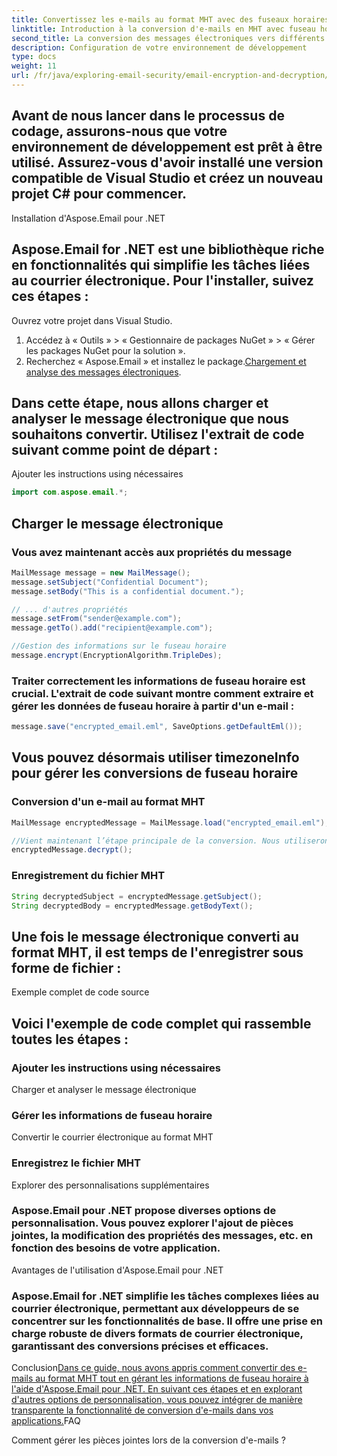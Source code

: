 ```yaml
---
title: Convertissez les e-mails au format MHT avec des fuseaux horaires précis à l'aide d'Aspose.Email pour .NET. Guide étape par étape et exemple de code fournis.
linktitle: Introduction à la conversion d'e-mails en MHT avec fuseau horaire
second_title: La conversion des messages électroniques vers différents formats est une exigence courante dans de nombreuses applications. Dans les scénarios où les informations d'heure et de fuseau horaire jouent un rôle crucial, il est important de garantir que ces informations sont conservées avec précision pendant le processus de conversion. Dans ce guide, nous nous concentrerons sur la conversion des e-mails au format MHT tout en gérant correctement les données de fuseau horaire.
description: Configuration de votre environnement de développement
type: docs
weight: 11
url: /fr/java/exploring-email-security/email-encryption-and-decryption/
---
```


## Avant de nous lancer dans le processus de codage, assurons-nous que votre environnement de développement est prêt à être utilisé. Assurez-vous d'avoir installé une version compatible de Visual Studio et créez un nouveau projet C# pour commencer.

Installation d'Aspose.Email pour .NET

## Aspose.Email for .NET est une bibliothèque riche en fonctionnalités qui simplifie les tâches liées au courrier électronique. Pour l'installer, suivez ces étapes :

Ouvrez votre projet dans Visual Studio.

1. Accédez à « Outils » > « Gestionnaire de packages NuGet » > « Gérer les packages NuGet pour la solution ».
2. Recherchez « Aspose.Email » et installez le package.[Chargement et analyse des messages électroniques](https://releases.aspose.com/email/java/).

## Dans cette étape, nous allons charger et analyser le message électronique que nous souhaitons convertir. Utilisez l'extrait de code suivant comme point de départ :

 Ajouter les instructions using nécessaires

```java
import com.aspose.email.*;
```

##  Charger le message électronique

###  Vous avez maintenant accès aux propriétés du message

```java
MailMessage message = new MailMessage();
message.setSubject("Confidential Document");
message.setBody("This is a confidential document.");

// ... d'autres propriétés
message.setFrom("sender@example.com");
message.getTo().add("recipient@example.com");

//Gestion des informations sur le fuseau horaire
message.encrypt(EncryptionAlgorithm.TripleDes);
```

### Traiter correctement les informations de fuseau horaire est crucial. L'extrait de code suivant montre comment extraire et gérer les données de fuseau horaire à partir d'un e-mail :

```java
message.save("encrypted_email.eml", SaveOptions.getDefaultEml());
```

##  Vous pouvez désormais utiliser timezoneInfo pour gérer les conversions de fuseau horaire

### Conversion d'un e-mail au format MHT

```java
MailMessage encryptedMessage = MailMessage.load("encrypted_email.eml");

//Vient maintenant l’étape principale de la conversion. Nous utiliserons Aspose.Email pour effectuer la conversion au format MHT :
encryptedMessage.decrypt();
```

### Enregistrement du fichier MHT

```java
String decryptedSubject = encryptedMessage.getSubject();
String decryptedBody = encryptedMessage.getBodyText();
```

## Une fois le message électronique converti au format MHT, il est temps de l'enregistrer sous forme de fichier :

Exemple complet de code source

## Voici l'exemple de code complet qui rassemble toutes les étapes :

###  Ajouter les instructions using nécessaires

 Charger et analyser le message électronique

###  Gérer les informations de fuseau horaire

 Convertir le courrier électronique au format MHT

###  Enregistrez le fichier MHT

Explorer des personnalisations supplémentaires

### Aspose.Email pour .NET propose diverses options de personnalisation. Vous pouvez explorer l'ajout de pièces jointes, la modification des propriétés des messages, etc. en fonction des besoins de votre application.

Avantages de l'utilisation d'Aspose.Email pour .NET

### Aspose.Email for .NET simplifie les tâches complexes liées au courrier électronique, permettant aux développeurs de se concentrer sur les fonctionnalités de base. Il offre une prise en charge robuste de divers formats de courrier électronique, garantissant des conversions précises et efficaces.

Conclusion[Dans ce guide, nous avons appris comment convertir des e-mails au format MHT tout en gérant les informations de fuseau horaire à l'aide d'Aspose.Email pour .NET. En suivant ces étapes et en explorant d'autres options de personnalisation, vous pouvez intégrer de manière transparente la fonctionnalité de conversion d'e-mails dans vos applications.](https://reference.aspose.com/email/java/)FAQ

Comment gérer les pièces jointes lors de la conversion d'e-mails ?